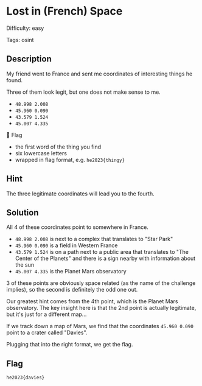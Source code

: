 Lost in (French) Space
=============

Difficulty: easy

Tags: osint

Description
-------------
My friend went to France and sent me coordinates of interesting things he found.

Three of them look legit, but one does not make sense to me.

- `48.998 2.008`
- `45.960 0.090`
- `43.579 1.524`
- `45.007 4.335`

🚩 Flag

- the first word of the thing you find
- six lowercase letters
- wrapped in flag format, e.g. `he2023{thingy}`


Hint
-------------
The three legitimate coordinates will lead you to the fourth.


Solution
-------------
All 4 of these coordinates point to somewhere in France.
- `48.998 2.008` is next to a complex that translates to "Star Park"
- `45.960 0.090` is a field in Western France
- `43.579 1.524` is on a path next to a public area that translates to "The Center of the Planets" and there is a sign nearby with information about the sun
- `45.007 4.335` is the Planet Mars observatory

3 of these points are obviously space related (as the name of the challenge implies), so the second is definitely the odd one out.

Our greatest hint comes from the 4th point, which is the Planet Mars observatory.
The key insight here is that the 2nd point is actually legitimate, but it's just for a different map...

If we track down a map of Mars, we find that the coordinates `45.960 0.090` point to a crater called "Davies".

Plugging that into the right format, we get the flag.

Flag
-------------
`he2023{davies}`

